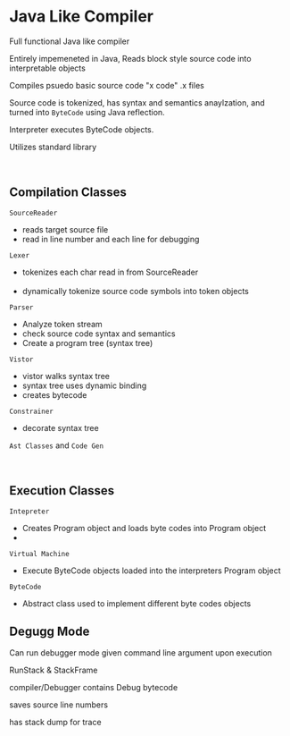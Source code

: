 

<h1>Java Like Compiler </h1>

Full functional Java like compiler

Entirely impemeneted in Java, Reads block style source code into interpretable objects

Compiles psuedo basic source code "x code" .x files

Source code is tokenized, has syntax and semantics anaylzation, and turned into `ByteCode` using Java reflection.

Interpreter executes ByteCode objects.

Utilizes standard library

<br>

Compilation Classes
------

`SourceReader`
 <ul>
  <li>reads target source file </li>
 <li>read in line number and each line for debugging</li>
 
 </ul>

`Lexer` 
 <ul> 
 <li>tokenizes each char read in from SourceReader</li> 
   <li>dynamically tokenize source code symbols into token objects</li>
</ul>

`Parser`
 <ul> 
 <li>Analyze token stream</li> 
  <li>check source code syntax and semantics </li> 
   <li>Create a program tree (syntax tree)</li> 
</ul>



`Vistor`
 <ul> 
 <li>vistor walks syntax tree </li> 
 <li>syntax tree uses dynamic binding</li>
  <li> creates bytecode </li> 
</ul>

`Constrainer`
 <ul> 
 <li>decorate syntax tree </li> 
</ul>


`Ast Classes` and `Code Gen`


<br>

Execution Classes
------
 
`Intepreter`
 <ul>
  <li> Creates Program object and loads byte codes into Program object</li>
   <li> </li>
 </ul>

`Virtual Machine`
 <ul>
  <li> Execute ByteCode objects loaded into the interpreters Program object</li>
 </ul>


`ByteCode`
 <ul>
 <li>Abstract class used to implement different byte codes objects</li>
 </ul>
 
 
Degugg Mode
------
 
Can run debugger mode given command line argument upon execution

RunStack & StackFrame

compiler/Debugger contains Debug bytecode

saves source line numbers

has stack dump for trace


